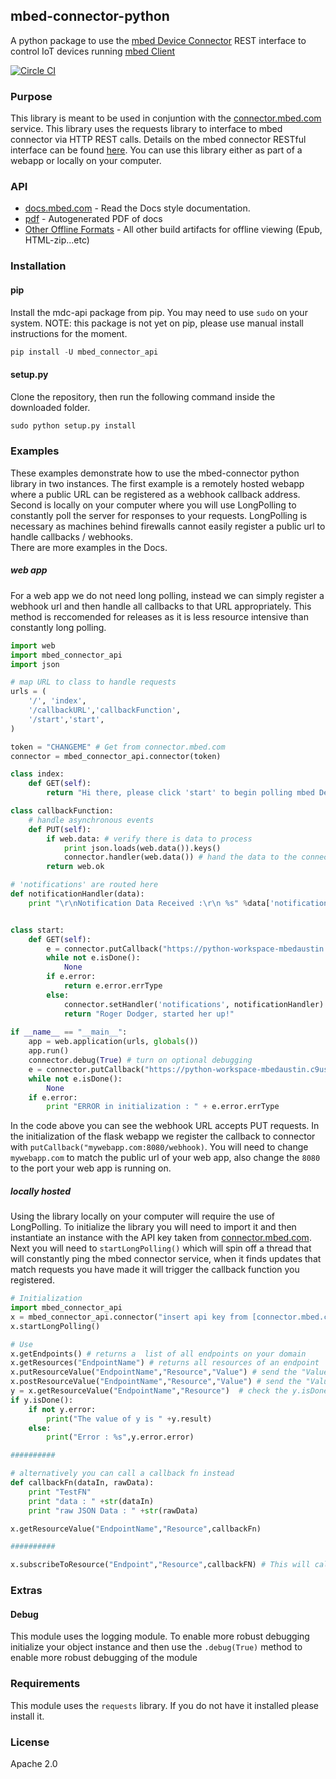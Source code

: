 ## mbed-connector-python 
A python package to use the [mbed Device Connector](https://connector.mbed.com/) REST interface to control IoT devices running [mbed Client](https://www.mbed.com/en/development/software/mbed-client/)

[![Circle CI](https://circleci.com/gh/ARMmbed/mbed-connector-api-python.svg?style=svg)](https://circleci.com/gh/ARMmbed/mbed-connector-api-python)

### Purpose
This library is meant to be used in conjuntion with the [connector.mbed.com](https://connector.mbed.com/) service. This library uses the requests library to interface to mbed connector via HTTP REST calls. Details on the mbed connector RESTful interface can be found [here](https://docs.mbed.com/docs/mbed-client-guide/en/latest/Introduction/#how-to-use-the-api). You can use this library either as part of a webapp or locally on your computer.

### API
* [docs.mbed.com](https://docs.mbed.com/docs/mbed-connector-api-python) - Read the Docs style documentation.
* [pdf](https://docs.mbed.com/projects/mbed-connector-api-python/downloads/pdf/master/) - Autogenerated PDF of docs
* [Other Offline Formats](https://docs.mbed.com/projects/mbed-connector-api-python/downloads/) - All other build artifacts for offline viewing (Epub, HTML-zip...etc)

### Installation

#### pip
Install the mdc-api package from pip. You may need to use `sudo` on your system.
NOTE: this package is not yet on pip, please use manual install instructions for the moment. 
```python
pip install -U mbed_connector_api
```

#### setup.py
Clone the repository, then run the following command inside the downloaded folder. 

```python
sudo python setup.py install
```

### Examples
These examples demonstrate how to use the mbed-connector python library in two instances. The first example is a remotely hosted webapp where a public URL can be registered as a webhook callback address. Second is locally on your computer where you will use LongPolling to constantly poll the server for responses to your requests. LongPolling is necessary as machines behind firewalls cannot easily register a public url to handle callbacks / webhooks.  
There are more examples in the Docs.

##### web app
For a web app we do not need long polling, instead we can simply register a webhook url and then handle all callbacks to that URL appropriately. This method is reccomended for releases as it is less resource intensive than constantly long polling. 
```python
import web
import mbed_connector_api
import json

# map URL to class to handle requests
urls = (
	'/', 'index',
	'/callbackURL','callbackFunction',
	'/start','start',
)

token = "CHANGEME" # Get from connector.mbed.com
connector = mbed_connector_api.connector(token)

class index:
	def GET(self):
		return "Hi there, please click 'start' to begin polling mbed Device Connector"

class callbackFunction:
	# handle asynchronous events
	def PUT(self):
		if web.data: # verify there is data to process
			print json.loads(web.data()).keys()
			connector.handler(web.data()) # hand the data to the connector handler
		return web.ok

# 'notifications' are routed here
def notificationHandler(data):
	print "\r\nNotification Data Received :\r\n %s" %data['notifications']


class start:
	def GET(self):
		e = connector.putCallback("https://python-workspace-mbedaustin.c9users.io:8080/callbackURL")
		while not e.isDone():
			None
		if e.error:
			return e.error.errType
		else:
			connector.setHandler('notifications', notificationHandler) # send 'notifications' to the notificationHandler FN
			return "Roger Dodger, started her up!"
			
if __name__ == "__main__":
	app = web.application(urls, globals())
	app.run()
	connector.debug(True) # turn on optional debugging
	e = connector.putCallback("https://python-workspace-mbedaustin.c9users.io:8080/callbackURL") # Change to match your workspace
	while not e.isDone():
		None
	if e.error:
		print "ERROR in initialization : " + e.error.errType
```
In the code above you can see the webhook URL accepts PUT requests. In the initialization of the flask webapp we register the callback to connector with `putCallback("mywebapp.com:8080/webhook)`. You will need to change `mywebapp.com` to match the public url of your web app, also change the `8080` to the port your web app is running on.


##### locally hosted
Using the library locally on your computer will require the use of LongPolling. To initialize the library you will need to import it and then instantiate an instance with the API key taken from [connector.mbed.com](https://connector.mbed.com/#accesskeys). Next you will need to `startLongPolling()` which will spin off a thread that will constantly ping the mbed connector service, when it finds updates that match requests you have made it will trigger the callback function you registered. 

```python
# Initialization
import mbed_connector_api
x = mbed_connector_api.connector("insert api key from [connector.mbed.com](https://connector.mbed.com/#accesskeys)")
x.startLongPolling()

# Use 
x.getEndpoints() # returns a  list of all endpoints on your domain
x.getResources("EndpointName") # returns all resources of an endpoint
x.putResourceValue("EndpointName","Resource","Value") # send the "Value" to the "Resource" over a PUT request
x.postResourceValue("EndpointName","Resource","Value") # send the "Value" to the "Resource" over a POST request
y = x.getResourceValue("EndpointName","Resource")  # check the y.isDone() funciton to see when the request completes, the result will then be in y.result. The Resource should be of the form "/X/Y/Z"
if y.isDone():
    if not y.error:
        print("The value of y is " +y.result)
    else:
        print("Error : %s",y.error.error)

##########

# alternatively you can call a callback fn instead
def callbackFn(dataIn, rawData):
    print "TestFN"
    print "data : " +str(dataIn)
    print "raw JSON Data : " +str(rawData)

x.getResourceValue("EndpointName","Resource",callbackFn)

##########

x.subscribeToResource("Endpoint","Resource",callbackFN) # This will call the callbackFn every time the Endpoint/Resource value changes.

```

### Extras
#### Debug
This module uses the logging module. To enable more robust debugging initialize your object instance and then use the `.debug(True)` method to enable more robust debugging of the module

### Requirements
This module uses the `requests` library. If you do not have it installed please install it. 

### License
Apache 2.0